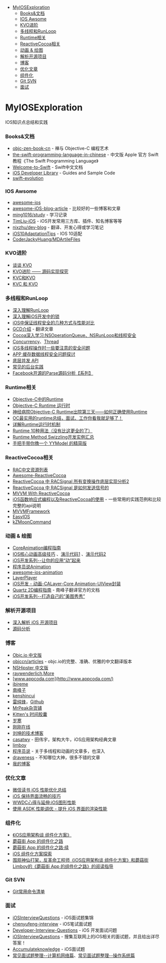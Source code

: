 <!-- START doctoc generated TOC please keep comment here to allow auto update -->
<!-- DON'T EDIT THIS SECTION, INSTEAD RE-RUN doctoc TO UPDATE -->

- [MyIOSExploration](#myiosexploration)
    - [Books&文档](#books%E6%96%87%E6%A1%A3)
    - [IOS Awsome](#ios-awsome)
    - [KVO进阶](#kvo%E8%BF%9B%E9%98%B6)
    - [多线程和RunLoop](#%E5%A4%9A%E7%BA%BF%E7%A8%8B%E5%92%8Crunloop)
    - [Runtime相关](#runtime%E7%9B%B8%E5%85%B3)
    - [ReactiveCocoa相关](#reactivecocoa%E7%9B%B8%E5%85%B3)
    - [动画 & 绘图](#%E5%8A%A8%E7%94%BB--%E7%BB%98%E5%9B%BE)
    - [解析开源项目](#%E8%A7%A3%E6%9E%90%E5%BC%80%E6%BA%90%E9%A1%B9%E7%9B%AE)
    - [博客](#%E5%8D%9A%E5%AE%A2)
    - [优化文章](#%E4%BC%98%E5%8C%96%E6%96%87%E7%AB%A0)
    - [组件化](#%E7%BB%84%E4%BB%B6%E5%8C%96)
    - [Git SVN](#git-svn)
    - [面试](#%E9%9D%A2%E8%AF%95)

<!-- END doctoc generated TOC please keep comment here to allow auto update -->

# MyIOSExploration
IOS知识点总结和实践

### Books&文档
- [objc-zen-book-cn](https://github.com/oa414/objc-zen-book-cn) - 禅与 Objective-C 编程艺术
- [the-swift-programming-language-in-chinese](https://github.com/numbbbbb/the-swift-programming-language-in-chinese) - 中文版 Apple 官方 Swift 教程《The Swift Programming Language》
- [Welcome-to-Swift](https://github.com/CocoaChina-editors/Welcome-to-Swift) - Swift中文文档
- [iOS Developer Library](https://developer.apple.com/library/content/navigation/) - Guides and Sample Code
- [swift-evolution](https://github.com/apple/swift-evolution)

### IOS Awsome
- [awesome-ios](https://github.com/vsouza/awesome-ios)
- [awesome-iOS-blog-article](https://github.com/Jiar/awesome-iOS-blog-article) - 比较好的一些博客和文章
- [ming1016/study](https://github.com/ming1016/study) - 学习记录
- [TimLiu-iOS](https://github.com/Tim9Liu9/TimLiu-iOS) - iOS开发常用三方库、插件、知名博客等等
- [nixzhu/dev-blog](https://github.com/nixzhu/dev-blog) - 翻译、开发心得或学习笔记
- [iOS10AdaptationTips](https://github.com/ChenYilong/iOS10AdaptationTips) - IOS 10适配
- [CoderJackyHuang/MDArtileFiles](https://github.com/CoderJackyHuang/MDArtileFiles)

### KVO进阶
- [谈谈 KVO](http://www.jianshu.com/p/2d1c9d76153b)
- [KVO进阶 —— 源码实现探究](http://www.cocoachina.com/ios/20161117/18110.html)
- [KVC和KVO](http://ppsheep.com/categories/KVC%E5%92%8CKVO/)
- [KVC 和 KVO](https://www.objccn.io/issue-7-3/)


### 多线程和RunLoop
- [深入理解RunLoop](http://blog.ibireme.com/2015/05/18/runloop/)
- [深入理解iOS开发中的锁](https://bestswifter.com/ios-lock/?utm_source=tuicool&utm_medium=referral)
- [iOS中保证线程安全的几种方式与性能对比](http://www.jianshu.com/p/ddbe44064ca4)
- [GCD介绍](http://www.jianshu.com/p/2d1c9d76153b) - 翻译文章
- [Cocoa深入学习:NSOperationQueue、NSRunLoop和线程安全](https://blog.cnbluebox.com/blog/2014/07/01/cocoashen-ru-xue-xi-nsoperationqueuehe-nsoperationyuan-li-he-shi-yong/)
- [Concurrency](http://www.devtalking.com/tags/Concurrency/)、[Thread](http://www.devtalking.com/tags/Thread/)
- [iOS多线程操作时一些要注意的安全问题](http://www.starming.com/index.php?v=index&view=102)
- [APP 缓存数据线程安全问题探讨](http://blog.cnbang.net/tech/3262/)
- [底层并发 API](https://objccn.io/issue-2-3/)
- [常见的后台实践](https://objccn.io/issue-2-2/)
- [Facebook开源的Parse源码分析【系列】](https://github.com/ChenYilong/ParseSourceCodeStudy)

### Runtime相关
- [Objective-C中的Runtime](http://www.jianshu.com/p/3e050ec3b759)
- [Objective-C Runtime 运行时](http://southpeak.github.io/categories/objectivec/)
- [神经病院Objective-C Runtime出院第三天——如何正确使用Runtime](http://www.jianshu.com/p/db6dc23834e3)
- [OC最实用的runtime总结，面试、工作你看我就足够了！](http://www.jianshu.com/p/ab966e8a82e2#)
- [详解Runtime运行时机制](http://www.jianshu.com/p/1e06bfee99d0#)
- [Runtime 10种用法（没有比这更全的了）](http://www.jianshu.com/p/3182646001d1)
- [Runtime Method Swizzling开发实例汇总](http://www.jianshu.com/p/f6dad8e1b848)
- [手把手带你撸一个 YYModel 的精简版](http://www.jianshu.com/p/b822285f73ac)

### ReactiveCocoa相关
- [RAC中文资源列表](https://github.com/ReactiveCocoaChina/ReactiveCocoaChineseResources)
- [Awesome-ReactiveCocoa](https://github.com/hsavit1/Awesome-ReactiveCocoa)
- [ReactiveCocoa 中 RACSignal 所有变换操作底层实现分析2](http://www.jianshu.com/p/9c4459ae71c5)
- [ReactiveCocoa 中 RACSignal 是如何发送信号的](http://www.jianshu.com/p/d7d951a99db8)
- [MVVM With ReactiveCocoa](http://blog.leichunfeng.com/blog/2016/02/27/mvvm-with-reactivecocoa/)
- [iOS函数响应式编程以及ReactiveCocoa的使用](http://www.starming.com/index.php?v=index&view=101) - 一些常用的实践范例和比较完整的api说明
- [MVVMFramework](https://github.com/lovemo/MVVMFramework)
- [EasyIOS](https://github.com/zhuchaowe/EasyIOS)
- [kZMoonCommand](https://github.com/Bupterambition/kZMoonCommand#%E4%B8%AD%E6%96%87%E7%89%88)

### 动画 & 绘图
- [CoreAnimation编程指南](http://www.dreamingwish.com/article/the-concept-of-coreanimation-programming-guide.html) 
- [IOS核心动画高级技巧](https://zsisme.gitbooks.io/ios-/content/) 、[演示代码1](https://github.com/huang303513/HCDCoreAnimation) 、[演示代码2](https://github.com/ReviewCodeWorkshop1/CoreAnimationCode)
- [iOS开发系列--让你的应用“动”起来](http://www.cnblogs.com/kenshincui/p/3972100.html)
- [程序员说Animation](http://www.devtalking.com/tags/Animation/)
- [awesome-ios-animation](https://github.com/ameizi/awesome-ios-animation)
- [LayerPlayer](https://github.com/scotteg/LayerPlayer)
- [iOS开发 - 动画-CALayer-Core Animation-UIView封装](http://yimouleng.com/2014/11/23/CALayer-Animation/)
- [Quartz 2D编程指南](http://southpeak.github.io/2014/11/10/quartz2d-1/) - 南峰子翻译官方的文档
- [iOS开发系列--打造自己的“美图秀秀”](http://www.cnblogs.com/kenshincui/p/3959951.html)

### 解析开源项目
- [深入解析 iOS 开源项目](https://github.com/Draveness/iOS-Source-Code-Analyze)
- [源码分析](http://southpeak.github.io/categories/sourcecode/)

### 博客
- [Objc.io 中文版](https://www.objccn.io/issues/)
- [objccn/articles](https://github.com/objccn/articles) - objc.io的完整、准确、优雅的中文翻译版本
- [NSHipster 中文版](http://nshipster.cn/)
- [raywenderlich](https://www.raywenderlich.com/category/ios),[More](https://www.raywenderlich.com/tutorials)
- [www.appcoda.com](http://www.appcoda.com/)
- [ibireme](http://blog.ibireme.com/)
- [南峰子](http://southpeak.github.io/)
- [kenshincui](http://www.cnblogs.com/kenshincui/)
- [雷纯锋](http://blog.leichunfeng.com/)，[Github](https://github.com/leichunfeng)
- [MrPeak杂货铺](http://mrpeak.cn/)
- [Kitten's 时间胶囊](http://kittenyang.com/#blog)
- [岁寒](https://lvwenhan.com/sort/ios)
- [刚刚在线](http://www.superqq.com/)
- [刘坤的技术博客](https://blog.cnbluebox.com/)
- [casatwy](http://casatwy.com/) - 田伟宇，架构大牛，iOS应用架构经典文章
- [limboy](http://limboy.me/)
- [程序员说](http://www.devtalking.com/) - 关于多线程和动画的文章多，也深入
- [draveness](http://draveness.me/) - 不知哪位大神，很多不错的文章
- [我的博客](https://wangdongyang.github.io/)

### 优化文章
- [微信读书 iOS 性能优化总结](http://wereadteam.github.io/2016/05/03/WeRead-Performance/?f=tt)
- [iOS 保持界面流畅的技巧](http://blog.ibireme.com/2015/11/12/smooth_user_interfaces_for_ios/)
- [WWDC心得与延伸:iOS图形性能](http://www.cocoachina.com/ios/20150429/11712.html)
- [使用 ASDK 性能调优 - 提升 iOS 界面的渲染性能](http://draveness.me/asdk-rendering/)

### 组件化
- [《iOS应用架构谈 组件化方案》](http://casatwy.com/iOS-Modulization.html)
- [蘑菇街 App 的组件化之路](http://limboy.me/tech/2016/03/10/mgj-components.html)
- [蘑菇街 App 的组件化之路·续](http://limboy.me/tech/2016/03/14/mgj-components-continued.html)
- [iOS 组件化方案探索](http://blog.cnbang.net/tech/3080/)
- [围观神仙打架，反革命工程师《iOS应用架构谈 组件化方案》和蘑菇街Limboy的《蘑菇街 App 的组件化之路》的阅读指导](http://reviewcode.cn/article.html?reviewId=20)

### Git SVN
- [Git常用命令清单](https://github.com/jaywcjlove/handbook/blob/master/other/Git%E5%B8%B8%E7%94%A8%E5%91%BD%E4%BB%A4%E6%B8%85%E5%8D%95.md#%E6%8A%A5%E9%94%99%E9%97%AE%E9%A2%98%E8%A7%A3%E5%86%B3)

### 面试
- [iOSInterviewQuestions](https://github.com/ChenYilong/iOSInterviewQuestions) - iOS面试题集锦
- [chenyufeng-interview](http://blog.csdn.net/column/details/chenyufeng-interview.html) - iOS笔试面试题
- [Developer-Interview-Questions](https://github.com/lzyy/iOS-Developer-Interview-Questions) - iOS 开发面试问题
- [iOSInterviewQuestions](https://github.com/findM/iOSInterviewQuestions) - 搜集互联网上的iOS相关的面试题，并且给出详尽答案！
- [Accumulateknowledge](https://github.com/sunWaterMood/Accumulateknowledge/issues/1) - iOS面试题
- [常见面试题整理--计算机网络篇](https://zhuanlan.zhihu.com/p/24001696?refer=passer)、[常见面试题整理--操作系统篇](https://zhuanlan.zhihu.com/p/23755202?refer=passer)

